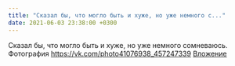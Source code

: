 ```yaml
---
title: "Сказал бы, что могло быть и хуже, но уже немного с..."
date: 2021-06-03 23:38:00 +0300
---
```


Сказал бы, что могло быть и хуже, но уже немного сомневаюсь.
Фотография
<a class="vk-attach" href="https://vk.com/photo41076938_457247339">https://vk.com/photo41076938_457247339</a>
<a class="vk-attach" href="https://vk.com/photo41076938_457247339">Вложение</a>
